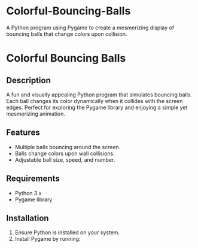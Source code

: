 # Colorful-Bouncing-Balls
A Python program using Pygame to create a mesmerizing display of bouncing balls that change colors upon collision.


# Colorful Bouncing Balls

## Description
A fun and visually appealing Python program that simulates bouncing balls. Each ball changes its color dynamically when it collides with the screen edges. Perfect for exploring the Pygame library and enjoying a simple yet mesmerizing animation.

## Features
- Multiple balls bouncing around the screen.
- Balls change colors upon wall collisions.
- Adjustable ball size, speed, and number.

## Requirements
- Python 3.x
- Pygame library

## Installation
1. Ensure Python is installed on your system.
2. Install Pygame by running:
